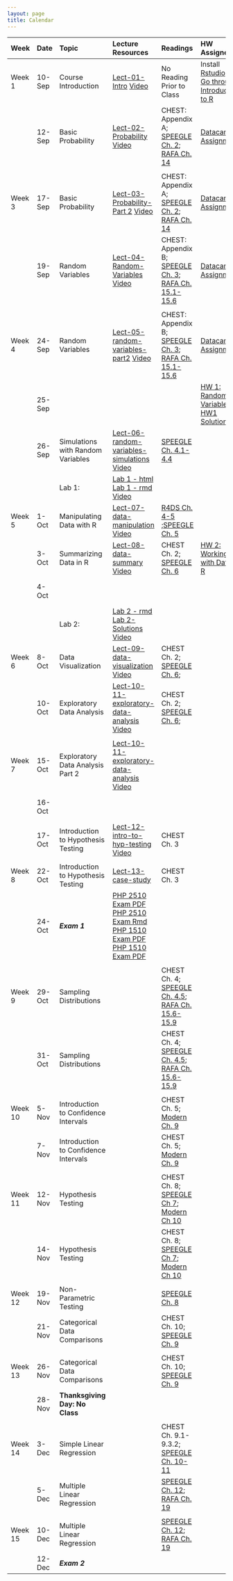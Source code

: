 ```yaml
---
layout: page
title: Calendar
---
```


       

    

<table style="width:100%;">
<colgroup>
    <col width="8%" />
    <col width="8%" />
    <col width="17%" />
    <col width="17%" />
    <col width="17%" />
    <col width="17%" />
    <col width="17%" />
    </colgroup>
<thead>
<tr>
<th align="left">Week</th>
<th align="left">Date</th>
<th align="left">Topic</th>
<th align="left">Lecture Resources</th>
<th align="left">Readings</th>
<th align="left">HW Assigned</th>
<th align="left">HW Due</th>
</tr>
</thead><tbody>
<tr>
<td align="left">Week 1</td>
<td align="left">10-Sep</td>
<td align="left">Course Introduction</td>
<td align="left"><a href="../Notes/lect-01-intro.html">Lect-01-Intro</a> <a href="https://vimeo.com/359114175/8b5828601d">Video</a></td>
<td align="left">No Reading Prior to Class</td>
<td align="left">Install <a href="https://www.rstudio.com/products/rstudio/download3/">Rstudio</a> and <a href="https://php-1511-2511.github.io/Introduction-to-R/">Go through Introduction to R</a></td>
<td align="left"></td>
</tr>
<tr>
<td align="left"></td>
<td align="left">12-Sep</td>
<td align="left">Basic Probability</td>
<td align="left"><a href="../Notes/lect-02-probability.html">Lect-02-Probability</a> <a href="https://vimeo.com/359605430/28765378db">Video</a></td>
<td align="left">CHEST: Appendix A; <a href="https://bookdown.org/speegled/foundations-of-statistics/prob.html">SPEEGLE Ch. 2</a>;  <a href="https://rafalab.github.io/dsbook/probability.html">RAFA Ch. 14</a></td>
<td align="left"><a href="../datacamp">Datacamp Assignment</a></td>
<td align="left"></td>
</tr>
<tr>
<td align="left"></td>
<td align="left"></td>
<td align="left"></td>
<td align="left"></td>
<td align="left"></td>
<td align="left"></td>
<td align="left"></td>
</tr>
<tr>
<td align="left">Week 3</td>
<td align="left">17-Sep</td>
<td align="left">Basic Probability</td>
<td align="left"><a href="../Notes/lect-03-probability-part2.html">Lect-03-Probability-Part 2</a> <a href="https://vimeo.com/360947749/ced3773175">Video</a></td>
<td align="left">CHEST: Appendix A; <a href="https://bookdown.org/speegled/foundations-of-statistics/prob.html">SPEEGLE Ch. 2</a>;  <a href="https://rafalab.github.io/dsbook/probability.html">RAFA Ch. 14</a></td>
<td align="left"><a href="../datacamp">Datacamp Assignment</a></td>
<td align="left"></td>
</tr>
<tr>
<td align="left"></td>
<td align="left">19-Sep</td>
<td align="left">Random Variables</td>
<td align="left"><a href="../Notes/lect-04-random-variables.html">Lect-04-Random-Variables</a> <a href="https://vimeo.com/361201132/918618680c">Video</a></td>
<td align="left">CHEST: Appendix B; <a href="https://bookdown.org/speegled/foundations-of-statistics/random-variables.html">SPEEGLE Ch. 3</a>; <a href="https://rafalab.github.io/dsbook/random-variables.html">RAFA Ch. 15.1-15.6</a></td>
<td align="left"><a href="../datacamp">Datacamp Assignment</a></td>
<td align="left"></td>
</tr>
<tr>
<td align="left"></td>
<td align="left"></td>
<td align="left"></td>
<td align="left"></td>
<td align="left"></td>
<td align="left"></td>
<td align="left"></td>
</tr>
<tr>
<td align="left">Week 4</td>
<td align="left">24-Sep</td>
<td align="left">Random Variables</td>
<td align="left"><a href="../Notes/lect-05-random-variables-part2.html">Lect-05-random-variables-part2</a> <a href="https://vimeo.com/362123037/8c070bfaed">Video</a></td>
<td align="left">CHEST: Appendix B; <a href="https://bookdown.org/speegled/foundations-of-statistics/random-variables.html">SPEEGLE Ch. 3</a>; <a href="https://rafalab.github.io/dsbook/random-variables.html">RAFA Ch. 15.1-15.6</a></td>
<td align="left"><a href="../datacamp">Datacamp Assignment</a></td>
<td align="left"></td>
</tr>
<tr>
<td align="left"></td>
<td align="left">25-Sep</td>
<td align="left"></td>
<td align="left"></td>
<td align="left"></td>
<td align="left"><a href="../homework/pages/hw1">HW 1: Random Variables</a>  <a href="../homework/hw1-sol.html">HW1 Solutions</a></td>
<td align="left"></td>
</tr>
<tr>
<td align="left"></td>
<td align="left">26-Sep</td>
<td align="left">Simulations with Random Variables</td>
<td align="left"><a href="../Notes/lect-06-random-variables-simulations.html">Lect-06-random-variables-simulations</a> <a href="https://vimeo.com/362639646/039f38861b">Video</a></td>
<td align="left"><a href="https://bookdown.org/speegled/foundations-of-statistics/simulation-of-random-variables.html">SPEEGLE Ch.  4.1-4.4</a></td>
<td align="left"></td>
<td align="left"><a href="https://www.datacamp.com/courses/importing-cleaning-data-in-r-case-studies">Datacamp Work Due</a></td>
</tr>
<tr>
<td align="left"></td>
<td align="left"></td>
<td align="left">Lab 1:</td>
<td align="left"><a href="../labs/lab1.html">Lab 1 - html</a> <a href="../labs/lab1.Rmd">Lab 1 - rmd</a> <a href="https://vimeo.com/362639601/d210ab3ece">Video</a></td>
<td align="left"></td>
<td align="left"></td>
<td align="left"></td>
</tr>
<tr>
<td align="left">Week 5</td>
<td align="left">1-Oct</td>
<td align="left">Manipulating Data with R</td>
<td align="left"><a href="../Notes/lect-07-data-manipulation.html">Lect-07-data-manipulation</a> <a href="https://vimeo.com/364345127/4efa76cd92">Video</a></td>
<td align="left"><a href="https://r4ds.had.co.nz/workflow-basics.html">R4DS Ch. 4-5</a> ;<a href="https://bookdown.org/speegled/foundations-of-statistics/data-manipulation.html">SPEEGLE Ch. 5</a></td>
<td align="left"></td>
<td align="left"></td>
</tr>
<tr>
<td align="left"></td>
<td align="left">3-Oct</td>
<td align="left">Summarizing Data in R</td>
<td align="left"><a href="../Notes/lect-08-data-summary.html">Lect-08-data-summary</a> <a href="https://vimeo.com/364345233/ff47d73d4c">Video</a></td>
<td align="left">CHEST Ch. 2; <a href="https://bookdown.org/speegled/foundations-of-statistics/ggplot-and-descriptive-statistics.html">SPEEGLE Ch. 6</a></td>
<td align="left"><a href="../homework/pages/hw2">HW 2: Working with Data in R</a></td>
<td align="left"></td>
</tr>
<tr>
<td align="left"></td>
<td align="left">4-Oct</td>
<td align="left"></td>
<td align="left"></td>
<td align="left"></td>
<td align="left"></td>
<td align="left"><a href="../homework/pages/hw1">HW 1 DUE</a> <a href="../homework/hw1-sol.html">HW1 Solutions</a></td>
</tr>
<tr>
<td align="left"></td>
<td align="left"></td>
<td align="left">Lab 2:</td>
<td align="left"><a href="../labs/lab2.Rmd">Lab 2 - rmd</a> <a href="../labs.lab2-sol.html">Lab 2- Solutions</a> <a href="https://vimeo.com/user52646642/review/365407058/0c86d41c24">Video</a></td>
<td align="left"></td>
<td align="left"></td>
<td align="left"></td>
</tr>
<tr>
<td align="left">Week 6</td>
<td align="left">8-Oct</td>
<td align="left">Data Visualization</td>
<td align="left"><a href="../Notes/lect-09-data-visualization.html">Lect-09-data-visualization</a> <a href="https://vimeo.com/365077519/11291d9244">Video</a></td>
<td align="left">CHEST Ch. 2; <a href="https://bookdown.org/speegled/foundations-of-statistics/ggplot-and-descriptive-statistics.html">SPEEGLE Ch. 6</a>;</td>
<td align="left"></td>
<td align="left"></td>
</tr>
<tr>
<td align="left"></td>
<td align="left">10-Oct</td>
<td align="left">Exploratory Data Analysis</td>
<td align="left"><a href="../Notes/lect-10-11-exploratory-data-analysis">Lect-10-11-exploratory-data-analysis</a> <a href="https://vimeo.com/366483044/16d76eb6ab">Video</a></td>
<td align="left">CHEST Ch. 2; <a href="https://bookdown.org/speegled/foundations-of-statistics/ggplot-and-descriptive-statistics.html">SPEEGLE Ch. 6</a>;</td>
<td align="left"></td>
<td align="left"></td>
</tr>
<tr>
<td align="left"></td>
<td align="left"></td>
<td align="left"></td>
<td align="left"></td>
<td align="left"></td>
<td align="left"></td>
<td align="left"></td>
</tr>
<tr>
<td align="left">Week 7</td>
<td align="left">15-Oct</td>
<td align="left">Exploratory Data Analysis Part 2</td>
<td align="left"><a href="../Notes/lect-10-11-exploratory-data-analysis">Lect-10-11-exploratory-data-analysis</a> <a href="https://vimeo.com/366539994/094b42dc5a">Video</a></td>
<td align="left"></td>
<td align="left"></td>
<td align="left"></td>
</tr>
<tr>
<td align="left"></td>
<td align="left">16-Oct</td>
<td align="left"></td>
<td align="left"></td>
<td align="left"></td>
<td align="left"></td>
<td align="left"><a href="../homework/pages/hw2">HW 2 DUE</a> <a href="../homework/hw2-sol.html">HW2 Solutions</a></td>
</tr>
<tr>
<td align="left"></td>
<td align="left">17-Oct</td>
<td align="left">Introduction to Hypothesis Testing</td>
<td align="left"><a href="../Notes/lect-12-intro-to-hyp-testing.html">Lect-12-intro-to-hyp-testing</a> <a href="https://vimeo.com/367904220/e82b749f47">Video</a></td>
<td align="left">CHEST Ch. 3</td>
<td align="left"></td>
<td align="left"></td>
</tr>
<tr>
<td align="left"></td>
<td align="left"></td>
<td align="left"></td>
<td align="left"></td>
<td align="left"></td>
<td align="left"></td>
<td align="left"></td>
</tr>
<tr>
<td align="left">Week 8</td>
<td align="left">22-Oct</td>
<td align="left">Introduction to Hypothesis Testing</td>
<td align="left"><a href="../Notes/lect-13-case-study.html">Lect-13-case-study</a></td>
<td align="left">CHEST Ch. 3</td>
<td align="left"></td>
<td align="left"></td>
</tr>
<tr>
<td align="left"></td>
<td align="left">24-Oct</td>
<td align="left"><strong><em>Exam 1</em></strong></td>
<td align="left"><a href="../exams/php2510_midterm_2019.pdf">PHP 2510 Exam PDF</a> <a href="../exams/php2510_midterm_2019.Rmd">PHP 2510 Exam Rmd</a> <a href="../exams/php1510_midterm_2019.pdf">PHP 1510 Exam PDF</a> <a href="../exams/php1510_midterm_2019.Rmd">PHP 1510 Exam PDF</a></td>
<td align="left"></td>
<td align="left"></td>
<td align="left"></td>
</tr>
<tr>
<td align="left"></td>
<td align="left"></td>
<td align="left"></td>
<td align="left"></td>
<td align="left"></td>
<td align="left"></td>
<td align="left"></td>
</tr>
<tr>
<td align="left">Week 9</td>
<td align="left">29-Oct</td>
<td align="left">Sampling Distributions</td>
<td align="left"></td>
<td align="left">CHEST Ch. 4;  <a href="https://bookdown.org/speegled/foundations-of-statistics/simulation-of-random-variables.html">SPEEGLE Ch.  4.5</a>; <a href="https://rafalab.github.io/dsbook/random-variables.html">RAFA Ch. 15.6-15.9</a></td>
<td align="left"></td>
<td align="left"></td>
</tr>
<tr>
<td align="left"></td>
<td align="left">31-Oct</td>
<td align="left">Sampling Distributions</td>
<td align="left"></td>
<td align="left">CHEST Ch. 4;  <a href="https://bookdown.org/speegled/foundations-of-statistics/simulation-of-random-variables.html">SPEEGLE Ch.  4.5</a>; <a href="https://rafalab.github.io/dsbook/random-variables.html">RAFA Ch. 15.6-15.9</a></td>
<td align="left"></td>
<td align="left"></td>
</tr>
<tr>
<td align="left"></td>
<td align="left"></td>
<td align="left"></td>
<td align="left"></td>
<td align="left"></td>
<td align="left"></td>
<td align="left"></td>
</tr>
<tr>
<td align="left">Week 10</td>
<td align="left">5-Nov</td>
<td align="left">Introduction to Confidence Intervals</td>
<td align="left"></td>
<td align="left">CHEST Ch. 5; <a href="https://moderndive.com/9-confidence-intervals.html">Modern Ch. 9</a></td>
<td align="left"></td>
<td align="left"></td>
</tr>
<tr>
<td align="left"></td>
<td align="left">7-Nov</td>
<td align="left">Introduction to Confidence Intervals</td>
<td align="left"></td>
<td align="left">CHEST Ch. 5; <a href="https://moderndive.com/9-confidence-intervals.html">Modern Ch. 9</a></td>
<td align="left"></td>
<td align="left"></td>
</tr>
<tr>
<td align="left"></td>
<td align="left"></td>
<td align="left"></td>
<td align="left"></td>
<td align="left"></td>
<td align="left"></td>
<td align="left"></td>
</tr>
<tr>
<td align="left">Week 11</td>
<td align="left">12-Nov</td>
<td align="left">Hypothesis Testing</td>
<td align="left"></td>
<td align="left">CHEST Ch. 8; <a href="https://bookdown.org/speegled/foundations-of-statistics/HTCI.html">SPEEGLE Ch 7</a>; <a href="https://moderndive.com/10-hypothesis-testing.html">Modern Ch 10</a></td>
<td align="left"></td>
<td align="left"></td>
</tr>
<tr>
<td align="left"></td>
<td align="left">14-Nov</td>
<td align="left">Hypothesis Testing</td>
<td align="left"></td>
<td align="left">CHEST Ch. 8; <a href="https://bookdown.org/speegled/foundations-of-statistics/HTCI.html">SPEEGLE Ch 7</a>; <a href="https://moderndive.com/10-hypothesis-testing.html">Modern Ch 10</a></td>
<td align="left"></td>
<td align="left"></td>
</tr>
<tr>
<td align="left"></td>
<td align="left"></td>
<td align="left"></td>
<td align="left"></td>
<td align="left"></td>
<td align="left"></td>
<td align="left"></td>
</tr>
<tr>
<td align="left">Week 12</td>
<td align="left">19-Nov</td>
<td align="left">Non-Parametric Testing</td>
<td align="left"></td>
<td align="left"><a href="https://bookdown.org/speegled/foundations-of-statistics/RBT.html">SPEEGLE Ch. 8</a></td>
<td align="left"></td>
<td align="left"></td>
</tr>
<tr>
<td align="left"></td>
<td align="left">21-Nov</td>
<td align="left">Categorical Data Comparisons</td>
<td align="left"></td>
<td align="left">CHEST Ch. 10; <a href="https://bookdown.org/speegled/foundations-of-statistics/tabular-data.html">SPEEGLE Ch. 9</a></td>
<td align="left"></td>
<td align="left"></td>
</tr>
<tr>
<td align="left"></td>
<td align="left"></td>
<td align="left"></td>
<td align="left"></td>
<td align="left"></td>
<td align="left"></td>
<td align="left"></td>
</tr>
<tr>
<td align="left">Week 13</td>
<td align="left">26-Nov</td>
<td align="left">Categorical Data Comparisons</td>
<td align="left"></td>
<td align="left">CHEST Ch. 10; <a href="https://bookdown.org/speegled/foundations-of-statistics/tabular-data.html">SPEEGLE Ch. 9</a></td>
<td align="left"></td>
<td align="left"></td>
</tr>
<tr>
<td align="left"></td>
<td align="left">28-Nov</td>
<td align="left"><strong>Thanksgiving Day: No Class</strong></td>
<td align="left"></td>
<td align="left"></td>
<td align="left"></td>
<td align="left"></td>
</tr>
<tr>
<td align="left"></td>
<td align="left"></td>
<td align="left"></td>
<td align="left"></td>
<td align="left"></td>
<td align="left"></td>
<td align="left"></td>
</tr>
<tr>
<td align="left">Week 14</td>
<td align="left">3-Dec</td>
<td align="left">Simple Linear Regression</td>
<td align="left"></td>
<td align="left">CHEST Ch. 9.1-9.3.2; <a href="https://bookdown.org/speegled/foundations-of-statistics/SimpleReg.html">SPEEGLE Ch. 10-11</a></td>
<td align="left"></td>
<td align="left"></td>
</tr>
<tr>
<td align="left"></td>
<td align="left">5-Dec</td>
<td align="left">Multiple Linear Regression</td>
<td align="left"></td>
<td align="left"><a href="https://bookdown.org/speegled/foundations-of-statistics/multiple-regression.html">SPEEGLE Ch. 12</a>; <a href="https://rafalab.github.io/dsbook/linear-models.html">RAFA Ch. 19</a></td>
<td align="left"></td>
<td align="left"></td>
</tr>
<tr>
<td align="left"></td>
<td align="left"></td>
<td align="left"></td>
<td align="left"></td>
<td align="left"></td>
<td align="left"></td>
<td align="left"></td>
</tr>
<tr>
<td align="left">Week 15</td>
<td align="left">10-Dec</td>
<td align="left">Multiple Linear Regression</td>
<td align="left"></td>
<td align="left"><a href="https://bookdown.org/speegled/foundations-of-statistics/multiple-regression.html">SPEEGLE Ch. 12</a>; <a href="https://rafalab.github.io/dsbook/linear-models.html">RAFA Ch. 19</a></td>
<td align="left"></td>
<td align="left"></td>
</tr>
<tr>
<td align="left"></td>
<td align="left">12-Dec</td>
<td align="left"><strong><em>Exam 2</em></strong></td>
<td align="left"></td>
<td align="left"></td>
<td align="left"></td>
<td align="left"></td>
</tr>
</tbody></table>